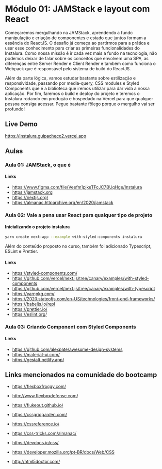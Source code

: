 # Módulo 01: JAMStack e layout com React

Começaremos mergulhando na JAMStack, aprendendo a fundo manipulação e criação de componentes e estado que juntos formam a essência do ReactJS. O desafio já começa ao partirmos para a prática e usar esse conhecimento para criar as primeiras funcionalidades do Instalura. Como nossa missão é ir cada vez mais a fundo na tecnologia, não podemos deixar de falar sobre os conceitos que envolvem uma SPA, as diferenças entre Server Render e Client Render e também como funciona o Webpack que é responsável pelo sistema de build do ReactJS.

Além da parte lógica, vamos estudar bastante sobre estilização e responsividade, passando por media-query, CSS modules e Styled Components que é a biblioteca que iremos utilizar para dar vida a nossa aplicação. Por fim, faremos o build e deploy do projeto e teremos o Instalura rodando em produção e hospedado na Vercel para que qualquer pessoa consiga acessar. Pegue bastante fôlego porque o mergulho vai ser profundo!

## Live Demo

https://instalura.guipacheco2.vercel.app

## Aulas

### Aula 01: JAMStack, o que é

#### Links

- https://www.figma.com/file/Veefm1pjkeTFcJC7BUqHge/Instalura
- https://jamstack.org
- https://nextjs.org/
- https://almanac.httparchive.org/en/2020/jamstack

### Aula 02: Vale a pena usar React para qualquer tipo de projeto

#### Inicializando o projeto instalura

```sh
yarn create next-app --example with-styled-components instalura
```

Além do conteúdo proposto no curso, também foi adicionado Typescript, ESLint e Prettier.

#### Links

- https://styled-components.com/
- https://github.com/vercel/next.js/tree/canary/examples/with-styled-components
- https://github.com/vercel/next.js/tree/canary/examples/with-typescript
- https://yarnpkg.com/
- https://2020.stateofjs.com/en-US/technologies/front-end-frameworks/
- https://babeljs.io/repl
- https://prettier.io/
- https://eslint.org/

### Aula 03: Criando Component com Styled Components

#### Links

- https://github.com/alexpate/awesome-design-systems
- https://material-ui.com/
- https://gestalt.netlify.app/

## Links mencionados na comunidade do bootcamp

- https://flexboxfroggy.com/
- http://www.flexboxdefense.com/
- https://flukeout.github.io/
- https://cssgridgarden.com/

- https://cssreference.io/
- https://css-tricks.com/almanac/
- https://devdocs.io/css/
- https://developer.mozilla.org/pt-BR/docs/Web/CSS
- http://html5doctor.com/
